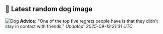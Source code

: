 ## 🐶 Latest random dog image
![Dog](https://images.dog.ceo/breeds/terrier-silky/n02097658_188.jpg)
**Advice:** "One of the top five regrets people have is that they didn't stay in contact with friends."
*Updated: 2025-09-13 21:31 UTC*
